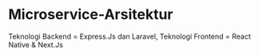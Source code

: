 # Microservice-Arsitektur
Teknologi Backend = Express.Js dan Laravel,
Teknologi Frontend = React Native & Next.Js
